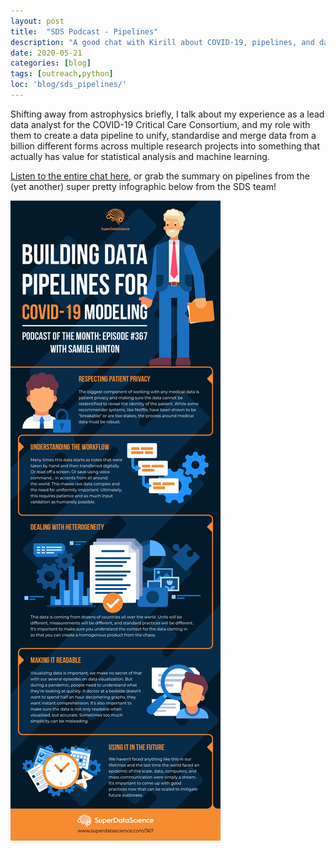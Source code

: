 ```yaml
---
layout: post
title:  "SDS Podcast - Pipelines"
description: "A good chat with Kirill about COVID-19, pipelines, and data ethics."
date: 2020-05-21
categories: [blog]
tags: [outreach,python]
loc: 'blog/sds_pipelines/'
---
```


Shifting away from astrophysics briefly, I talk about my experience as a lead data analyst for the COVID-19 
 Critical Care Consortium, and my role with them to create a data pipeline to unify, standardise and merge
 data from a billion different forms across multiple research projects into something that actually has value 
 for statistical analysis and machine learning.
 
 [Listen to the entire chat here](https://www.superdatascience.com/podcast/building-data-pipelines-for-covid-19-modeling),
or grab the summary on pipelines from the (yet another) super pretty infographic below from the SDS team! 



![](pipelines.png)


[](https://www.superdatascience.com/podcast/proper-hypothesis-testing-for-every-field)